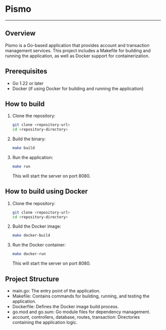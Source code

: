 # Pismo

---
## Overview
Pismo is a Go-based application that provides account and transaction management services. This project includes a Makefile for building and running the application, as well as Docker support for containerization.

## Prerequisites
- Go 1.22 or later
- Docker (if using Docker for building and running the application)

## How to build

1. Clone the repository:
    ```sh
    git clone <repository-url>
    cd <repository-directory>
    ```

2. Build the binary:
    ```sh
    make build
    ```

3. Run the application:
    ```sh
    make run
    ```
    This will start the server on port 8080.

## How to build using Docker

1. Clone the repository:
    ```sh
    git clone <repository-url>
    cd <repository-directory>
    ```

2. Build the Docker image:
    ```sh
    make docker-build
    ```

3. Run the Docker container:
    ```sh
    make docker-run
    ```
    This will start the server on port 8080.

## Project Structure

- main.go: The entry point of the application.
- Makefile: Contains commands for building, running, and testing the application.
- Dockerfile: Defines the Docker image build process.
- go.mod and go.sum: Go module files for dependency management.
- account, controllers, database, routes, transaction: Directories containing the application logic.